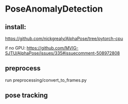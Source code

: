 # PoseAnomalyDetection

## install:
https://github.com/nickgrealy/AlphaPose/tree/pytorch-cpu

if no GPU: https://github.com/MVIG-SJTU/AlphaPose/issues/335#issuecomment-508972808

## preprocess 
run preprocessing/convert_to_frames.py 

## pose tracking 
